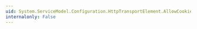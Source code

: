 ```yaml
---
uid: System.ServiceModel.Configuration.HttpTransportElement.AllowCookies
internalonly: False
---
```

